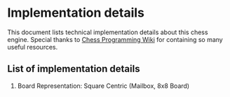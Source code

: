 # Implementation details

This document lists technical implementation details about this chess engine.
Special thanks to [Chess Programming Wiki](https://www.chessprogramming.org/Main_Page) for containing so many useful resources.

## List of implementation details

1. Board Representation: Square Centric (Mailbox, 8x8 Board)
